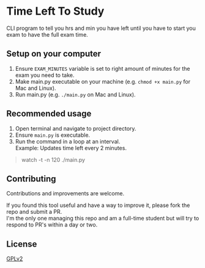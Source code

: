 # Time Left To Study

CLI program to tell you hrs and min you have left until you have to start you exam to have the full exam time.

## Setup on your computer
1. Ensure `EXAM_MINUTES` variable is set to right amount of minutes for the exam you need to take.
2. Make main.py executable on your machine (e.g. `chmod +x main.py` for Mac and Linux).
3. Run main.py (e.g. `./main.py` on Mac and Linux).

## Recommended usage
1. Open terminal and navigate to project directory.
2. Ensure `main.py` is executable.
3. Run the command in a loop at an interval.  
Example: Updates time left every 2 minutes.
>watch -t -n 120 ./main.py

## Contributing
Contributions and improvements are welcome.

If you found this tool useful and have a way to improve it, please fork the repo and submit a PR.  
I'm the only one managing this repo and am a full-time student but will try to respond to PR's within a day or two.

## License
[GPLv2](LICENSE)